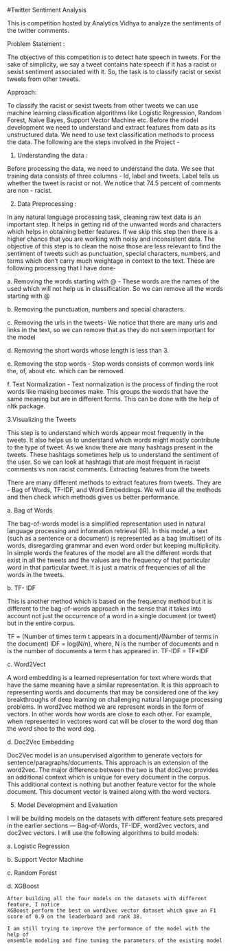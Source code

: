 
#Twitter Sentiment Analysis

This is competition hosted by Analytics Vidhya to analyze the sentiments of the twitter comments.

Problem Statement : 

The objective of this competition is to detect hate speech in tweets. For the sake of simplicity, we say a tweet contains hate speech if it has a racist or sexist sentiment associated with it. So, the task is to classify racist or sexist tweets from other tweets.

Approach: 

To classify the racist or sexist tweets from other tweets we can use machine learning classification algorithms like Logistic Regression, Random Forest, Naive Bayes, Support Vector Machine etc. Before the model development we need to understand and extract features from data as its unstructured data. We need to use text classification methods to process the data. 
The following are the steps involved in the Project - 

1. Understanding the data : 

Before processing the data, we need to understand the data. We see that training data consists of three columns - Id, label and tweets. Label tells us whether the tweet is racist or not. We notice that 74.5 percent of comments are non - racist. 

2. Data Preprocessing :

 In any natural language processing task, cleaning raw text data is an important    step. It helps in getting rid of the unwanted words and characters which helps in obtaining better features. If we skip this step then there is a higher chance that you are working with noisy and inconsistent data. The objective of this step is to clean the noise those are less relevant to find the sentiment of tweets such as punctuation, special characters, numbers, and terms which don’t carry much weightage in context to the text. These are following processing that I have done-

 a. Removing the words starting with @ - These words are the names of the used which will not help us in classification. So we can remove all the words starting with @
 
 b. Removing the punctuation, numbers and special characters.
 
 c. Removing the urls in the tweets- We notice that there are many urls and links in the text, so we can remove that as they do not seem important for the model
 
 d. Removing the short words whose length is less than 3. 
 
 e. Removing the stop words - Stop words consists of common words link the, of, about etc. which can be removed.
 
 f. Text Normalization - Text normalization is the process of finding the root words like making becomes make. This groups the words    that have the same meaning but are in different forms. This can be done with the help of nltk package. 

3.Visualizing the Tweets 
 
This step is to understand which words appear most frequently in the tweets. It also helps us to understand which words might mostly contribute to the type of tweet. As we know there are many hashtags present in the tweets. These hashtags sometimes help us to understand the sentiment of the user. So we can look at hashtags that are most frequent in racist comments vs non racist comments. 
Extracting features from the tweets
 
There are many different methods to extract features from tweets. They are -    Bag of Words, TF-IDF, and Word Embeddings. We will use all the methods and then check which methods gives us better performance.

a. Bag of Words

The bag-of-words model is a simplified representation used in natural language processing and information retrieval (IR). In this model, a text (such as a sentence or a document) is represented as a bag (multiset) of its words, disregarding grammar and even word order but keeping multiplicity. In simple words the features of the model are all the different words that exist in all the tweets and the values are the frequency of that particular word in that particular tweet. It is just a matrix of frequencies of all the words in the tweets. 

b. TF- IDF

This is another method which is based on the frequency method but it is different to the bag-of-words approach in the sense that it takes into account not just the occurrence of a word in a single document (or tweet) but in the entire corpus.

TF = (Number of times term t appears in a document)/(Number of terms in the document)
IDF = log(N/n), where, N is the number of documents and n is the number of documents a term t has appeared in.
TF-IDF = TF*IDF

c. Word2Vect

A word embedding is a learned representation for text where words that have the same meaning have a similar representation. It is this approach to representing words and documents that may be considered one of the key breakthroughs of deep learning on challenging natural language processing problems. 
In word2vec method we are represent words in the form of vectors. In other words how words are close to each other. For example, when represented in vectores word cat will be closer to the word dog than the word shoe to the word dog. 

 d. Doc2Vec Embedding

Doc2Vec model is an unsupervised algorithm to generate vectors for sentence/paragraphs/documents. This approach is an extension of the word2vec. The major difference between the two is that doc2vec provides an additional context which is unique for every document in the corpus. This additional context is nothing but another feature vector for the whole document. This document vector is trained along with the word vectors.

5. Model Development and Evaluation

 I will be building models on the datasets with different feature sets prepared in the earlier sections — Bag-of-Words, TF-IDF, word2vec vectors, and doc2vec vectors. I will use the following algorithms to build models:
 
 a. Logistic Regression 
 
 b. Support Vector Machine
 
 c. Random Forest 
 
 d. XGBoost 
 
	After building all the four models on the datasets with different feature, I notice 
	XGBoost perform the best on word2vec vector dataset which gave an F1 score of 0.9 on the leaderboard and rank 38. 

	I am still trying to improve the performance of the model with the help of 
	ensemble modeling and fine tuning the parameters of the existing model

 


